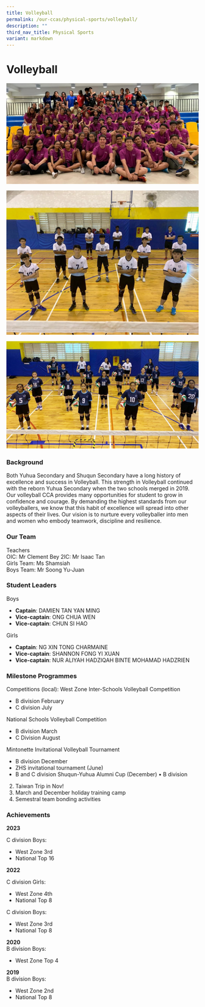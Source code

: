 ```yaml
---
title: Volleyball
permalink: /our-ccas/physical-sports/volleyball/
description: ""
third_nav_title: Physical Sports
variant: markdown
---
```

# **Volleyball**

![](/images/vb1.jpg)

![](/images/vb2.jpg)

![](/images/vb3.jpg)

### Background

Both Yuhua Secondary and Shuqun Secondary have a long history of excellence and success in Volleyball. This strength in Volleyball continued with the reborn Yuhua Secondary when the two schools merged in 2019. Our volleyball CCA provides many opportunities for student to grow in confidence and courage. By demanding the highest standards from our volleyballers, we know that this habit of excellence will spread into other aspects of their lives. Our vision is to nurture every volleyballer into men and women who embody teamwork, discipline and resilience.

### Our Team

Teachers  
OIC: Mr Clement Bey 
2IC: Mr Isaac Tan  
Girls Team: Ms Shamsiah       
Boys Team: Mr Soong Yu-Juan  

### Student Leaders

Boys 

* **Captain**: DAMIEN TAN YAN MING
* **Vice-captain**: ONG CHUA WEN
* **Vice-captain**: CHUN SI HAO
  
Girls  
* **Captain**: NG XIN TONG CHARMAINE 
* **Vice-captain**: SHANNON FONG YI XUAN
* **Vice-captain**: NUR ALIYAH HADZIQAH BINTE MOHAMAD HADZRIEN


###   **Milestone Programmes**
 Competitions (local):
 West Zone Inter-Schools Volleyball Competition
* B division February
* C division July

National Schools Volleyball Competition
* B division March
* C Division August

Mintonette Invitational Volleyball Tournament
* B division December
* ZHS invitational tournament (June)
* B and C division
Shuqun-Yuhua Alumni Cup (December)
•	B division 

2.	Taiwan Trip in Nov!
3.	March and December holiday training camp
4.	Semestral team bonding activities


### Achievements
**2023**

C division Boys:

* West Zone 3rd 
* National Top 16

**2022**

C division Girls:

* West Zone 4th 
* National Top 8

C division Boys:

* West Zone 3rd
* National Top 8

**2020**    
B division Boys:  
*   West Zone Top 4

**2019**    
B division Boys:  

*   West Zone 2nd
*   National Top 8